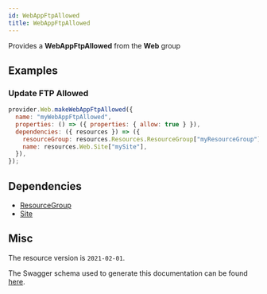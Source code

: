 ```yaml
---
id: WebAppFtpAllowed
title: WebAppFtpAllowed
---
```

Provides a **WebAppFtpAllowed** from the **Web** group
## Examples
### Update FTP Allowed
```js
provider.Web.makeWebAppFtpAllowed({
  name: "myWebAppFtpAllowed",
  properties: () => ({ properties: { allow: true } }),
  dependencies: ({ resources }) => ({
    resourceGroup: resources.Resources.ResourceGroup["myResourceGroup"],
    name: resources.Web.Site["mySite"],
  }),
});

```
## Dependencies
- [ResourceGroup](../Resources/ResourceGroup.md)
- [Site](../Web/Site.md)
## Misc
The resource version is `2021-02-01`.

The Swagger schema used to generate this documentation can be found [here](https://github.com/Azure/azure-rest-api-specs/tree/main/specification/web/resource-manager/Microsoft.Web/stable/2021-02-01/WebApps.json).
